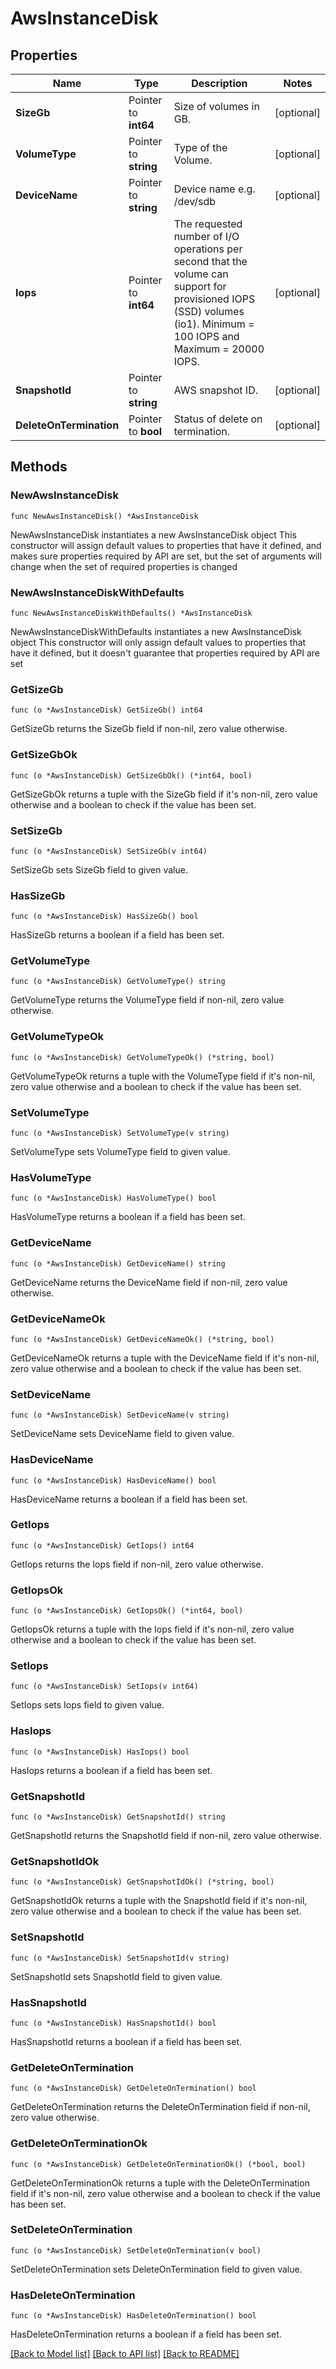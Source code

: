 # AwsInstanceDisk

## Properties

Name | Type | Description | Notes
------------ | ------------- | ------------- | -------------
**SizeGb** | Pointer to **int64** | Size of volumes in GB. | [optional] 
**VolumeType** | Pointer to **string** | Type of the Volume. | [optional] 
**DeviceName** | Pointer to **string** | Device name e.g. /dev/sdb | [optional] 
**Iops** | Pointer to **int64** | The requested number of I/O operations per second that the volume can support for provisioned IOPS (SSD) volumes (io1). Minimum &#x3D; 100 IOPS and Maximum &#x3D; 20000 IOPS.  | [optional] 
**SnapshotId** | Pointer to **string** | AWS snapshot ID. | [optional] 
**DeleteOnTermination** | Pointer to **bool** | Status of delete on termination. | [optional] 

## Methods

### NewAwsInstanceDisk

`func NewAwsInstanceDisk() *AwsInstanceDisk`

NewAwsInstanceDisk instantiates a new AwsInstanceDisk object
This constructor will assign default values to properties that have it defined,
and makes sure properties required by API are set, but the set of arguments
will change when the set of required properties is changed

### NewAwsInstanceDiskWithDefaults

`func NewAwsInstanceDiskWithDefaults() *AwsInstanceDisk`

NewAwsInstanceDiskWithDefaults instantiates a new AwsInstanceDisk object
This constructor will only assign default values to properties that have it defined,
but it doesn't guarantee that properties required by API are set

### GetSizeGb

`func (o *AwsInstanceDisk) GetSizeGb() int64`

GetSizeGb returns the SizeGb field if non-nil, zero value otherwise.

### GetSizeGbOk

`func (o *AwsInstanceDisk) GetSizeGbOk() (*int64, bool)`

GetSizeGbOk returns a tuple with the SizeGb field if it's non-nil, zero value otherwise
and a boolean to check if the value has been set.

### SetSizeGb

`func (o *AwsInstanceDisk) SetSizeGb(v int64)`

SetSizeGb sets SizeGb field to given value.

### HasSizeGb

`func (o *AwsInstanceDisk) HasSizeGb() bool`

HasSizeGb returns a boolean if a field has been set.

### GetVolumeType

`func (o *AwsInstanceDisk) GetVolumeType() string`

GetVolumeType returns the VolumeType field if non-nil, zero value otherwise.

### GetVolumeTypeOk

`func (o *AwsInstanceDisk) GetVolumeTypeOk() (*string, bool)`

GetVolumeTypeOk returns a tuple with the VolumeType field if it's non-nil, zero value otherwise
and a boolean to check if the value has been set.

### SetVolumeType

`func (o *AwsInstanceDisk) SetVolumeType(v string)`

SetVolumeType sets VolumeType field to given value.

### HasVolumeType

`func (o *AwsInstanceDisk) HasVolumeType() bool`

HasVolumeType returns a boolean if a field has been set.

### GetDeviceName

`func (o *AwsInstanceDisk) GetDeviceName() string`

GetDeviceName returns the DeviceName field if non-nil, zero value otherwise.

### GetDeviceNameOk

`func (o *AwsInstanceDisk) GetDeviceNameOk() (*string, bool)`

GetDeviceNameOk returns a tuple with the DeviceName field if it's non-nil, zero value otherwise
and a boolean to check if the value has been set.

### SetDeviceName

`func (o *AwsInstanceDisk) SetDeviceName(v string)`

SetDeviceName sets DeviceName field to given value.

### HasDeviceName

`func (o *AwsInstanceDisk) HasDeviceName() bool`

HasDeviceName returns a boolean if a field has been set.

### GetIops

`func (o *AwsInstanceDisk) GetIops() int64`

GetIops returns the Iops field if non-nil, zero value otherwise.

### GetIopsOk

`func (o *AwsInstanceDisk) GetIopsOk() (*int64, bool)`

GetIopsOk returns a tuple with the Iops field if it's non-nil, zero value otherwise
and a boolean to check if the value has been set.

### SetIops

`func (o *AwsInstanceDisk) SetIops(v int64)`

SetIops sets Iops field to given value.

### HasIops

`func (o *AwsInstanceDisk) HasIops() bool`

HasIops returns a boolean if a field has been set.

### GetSnapshotId

`func (o *AwsInstanceDisk) GetSnapshotId() string`

GetSnapshotId returns the SnapshotId field if non-nil, zero value otherwise.

### GetSnapshotIdOk

`func (o *AwsInstanceDisk) GetSnapshotIdOk() (*string, bool)`

GetSnapshotIdOk returns a tuple with the SnapshotId field if it's non-nil, zero value otherwise
and a boolean to check if the value has been set.

### SetSnapshotId

`func (o *AwsInstanceDisk) SetSnapshotId(v string)`

SetSnapshotId sets SnapshotId field to given value.

### HasSnapshotId

`func (o *AwsInstanceDisk) HasSnapshotId() bool`

HasSnapshotId returns a boolean if a field has been set.

### GetDeleteOnTermination

`func (o *AwsInstanceDisk) GetDeleteOnTermination() bool`

GetDeleteOnTermination returns the DeleteOnTermination field if non-nil, zero value otherwise.

### GetDeleteOnTerminationOk

`func (o *AwsInstanceDisk) GetDeleteOnTerminationOk() (*bool, bool)`

GetDeleteOnTerminationOk returns a tuple with the DeleteOnTermination field if it's non-nil, zero value otherwise
and a boolean to check if the value has been set.

### SetDeleteOnTermination

`func (o *AwsInstanceDisk) SetDeleteOnTermination(v bool)`

SetDeleteOnTermination sets DeleteOnTermination field to given value.

### HasDeleteOnTermination

`func (o *AwsInstanceDisk) HasDeleteOnTermination() bool`

HasDeleteOnTermination returns a boolean if a field has been set.


[[Back to Model list]](../README.md#documentation-for-models) [[Back to API list]](../README.md#documentation-for-api-endpoints) [[Back to README]](../README.md)


